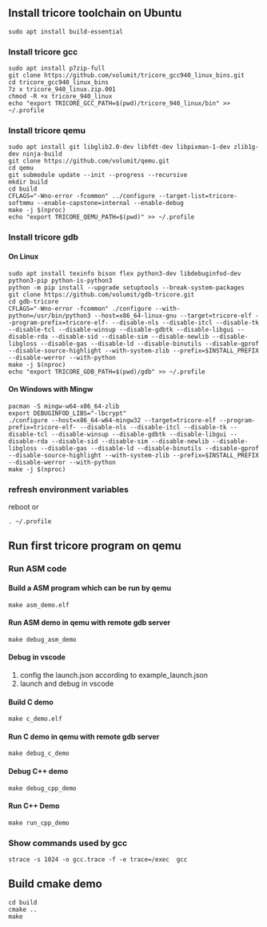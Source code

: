## Install tricore toolchain on Ubuntu

```shell
sudo apt install build-essential
```

### Install tricore gcc

```shell
sudo apt install p7zip-full
git clone https://github.com/volumit/tricore_gcc940_linux_bins.git
cd tricore_gcc940_linux_bins
7z x tricore_940_linux.zip.001
chmod -R +x tricore_940_linux
echo "export TRICORE_GCC_PATH=$(pwd)/tricore_940_linux/bin" >> ~/.profile
```

### Install tricore qemu

```shell
sudo apt install git libglib2.0-dev libfdt-dev libpixman-1-dev zlib1g-dev ninja-build
git clone https://github.com/volumit/qemu.git
cd qemu
git submodule update --init --progress --recursive
mkdir build
cd build
CFLAGS="-Wno-error -fcommon" ../configure --target-list=tricore-softmmu --enable-capstone=internal --enable-debug
make -j $(nproc)
echo "export TRICORE_QEMU_PATH=$(pwd)" >> ~/.profile
```

### Install tricore gdb

#### On Linux

```shell
sudo apt install texinfo bison flex python3-dev libdebuginfod-dev python3-pip python-is-python3
python -m pip install --upgrade setuptools --break-system-packages
git clone https://github.com/volumit/gdb-tricore.git
cd gdb-tricore
CFLAGS="-Wno-error -fcommon" ./configure --with-python=/usr/bin/python3 --host=x86_64-linux-gnu --target=tricore-elf --program-prefix=tricore-elf- --disable-nls --disable-itcl --disable-tk --disable-tcl --disable-winsup --disable-gdbtk --disable-libgui --disable-rda --disable-sid --disable-sim --disable-newlib --disable-libgloss --disable-gas --disable-ld --disable-binutils --disable-gprof --disable-source-highlight --with-system-zlib --prefix=$INSTALL_PREFIX --disable-werror --with-python
make -j $(nproc)
echo "export TRICORE_GDB_PATH=$(pwd)/gdb" >> ~/.profile
```

#### On Windows with Mingw

```shell
pacman -S mingw-w64-x86_64-zlib
export DEBUGINFOD_LIBS="-lbcrypt"
./configure --host=x86_64-w64-mingw32 --target=tricore-elf --program-prefix=tricore-elf- --disable-nls --disable-itcl --disable-tk --disable-tcl --disable-winsup --disable-gdbtk --disable-libgui --disable-rda --disable-sid --disable-sim --disable-newlib --disable-libgloss --disable-gas --disable-ld --disable-binutils --disable-gprof --disable-source-highlight --with-system-zlib --prefix=$INSTALL_PREFIX --disable-werror --with-python
make -j $(nproc)
```

### refresh environment variables

reboot
or

```shell
. ~/.profile
```

## Run first tricore program on qemu

### Run ASM code

#### Build a ASM program which can be run by qemu

```shell
make asm_demo.elf
```

#### Run ASM demo in qemu with remote gdb server

```shell
make debug_asm_demo
```

#### Debug in vscode

1. config the launch.json according to example_launch.json
2. launch and debug in vscode

#### Build C demo

```shell
make c_demo.elf
```

#### Run C demo in qemu with remote gdb server

```shell
make debug_c_demo
```

#### Debug C++ demo

```shell
make debug_cpp_demo
```

#### Run C++ Demo

```shell
make run_cpp_demo
```

### Show commands used by gcc

```shell
strace -s 1024 -o gcc.trace -f -e trace=/exec  gcc
```

## Build cmake demo

```shell
cd build
cmake ..
make
```
